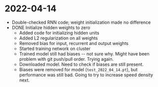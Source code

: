 # 2022-04-14

- Double-checked RNN code; weight initialization made no difference
- DONE Initialize hidden weights to zero
	- Added code for initializing hidden units
	- Added L2 regularization on all weights
	- Removed bias for input, recurrent and output weights
	- Started training network on cluster
	- Trained model still had biases -- not sure why. Might have been problem with git push/pull order. Trying again.
	- Downloaded model. Need to check if biases are still present.
	- Biases were removed for model (`test_2022_04_14.pt`), but performance was still bad. Going to try to increase speed density next.
